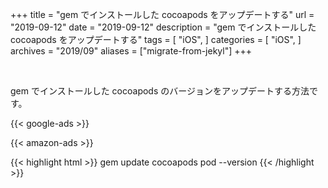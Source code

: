 +++
title =  "gem でインストールした cocoapods をアップデートする"
url = "2019-09-12"
date = "2019-09-12"
description = "gem でインストールした cocoapods をアップデートする"
tags = [
    "iOS",
]
categories = [
    "iOS",
]
archives = "2019/09"
aliases = ["migrate-from-jekyl"]
+++

<br>

gem でインストールした cocoapods のバージョンをアップデートする方法です。

<!-- Google Ads -->
{{< google-ads >}}

<!-- Amazon Ads -->
{{< amazon-ads >}}

{{< highlight html >}}
gem update cocoapods
pod --version
{{< /highlight >}}
